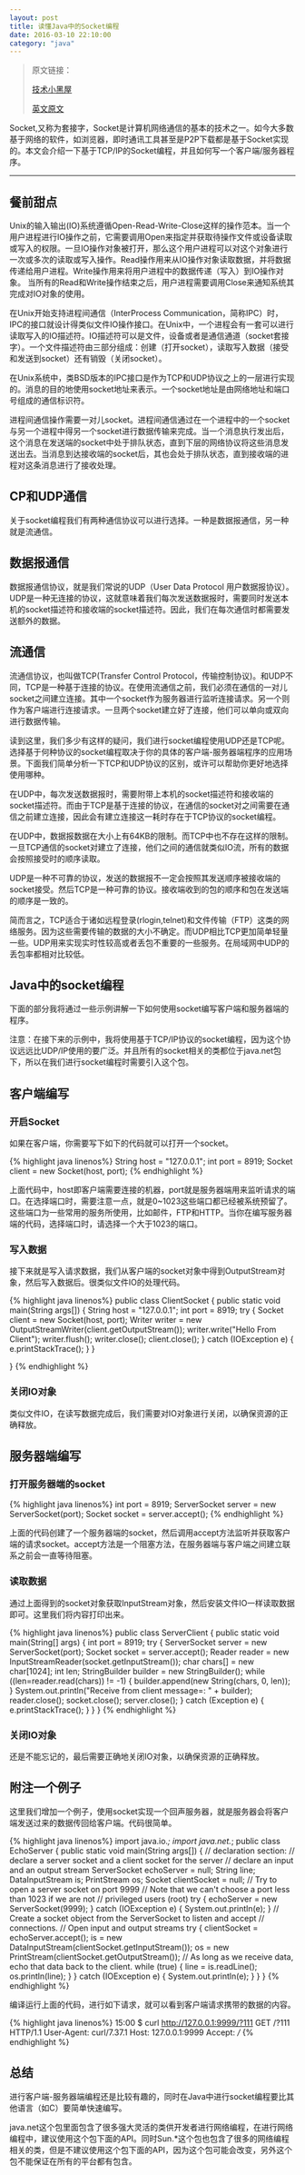 ```yaml
---
layout: post
title: 读懂Java中的Socket编程
date: 2016-03-10 22:10:00
category: "java"
---
```



> 原文链接： 
> 
>[技术小黑屋][1]           
>
>[英文原文][2]

[1]:http://droidyue.com/blog/2015/03/08/sockets-programming-in-java/
[2]:http://www.javaworld.com/article/2077322/core-java/core-java-sockets-programming-in-java-a-tutorial.html?null

Socket,又称为套接字，Socket是计算机网络通信的基本的技术之一。如今大多数基于网络的软件，如浏览器，即时通讯工具甚至是P2P下载都是基于Socket实现的。本文会介绍一下基于TCP/IP的Socket编程，并且如何写一个客户端/服务器程序。

---------------------------------

## 餐前甜点 ##
Unix的输入输出(IO)系统遵循Open-Read-Write-Close这样的操作范本。当一个用户进程进行IO操作之前，它需要调用Open来指定并获取待操作文件或设备读取或写入的权限。一旦IO操作对象被打开，那么这个用户进程可以对这个对象进行一次或多次的读取或写入操作。Read操作用来从IO操作对象读取数据，并将数据传递给用户进程。Write操作用来将用户进程中的数据传递（写入）到IO操作对象。 当所有的Read和Write操作结束之后，用户进程需要调用Close来通知系统其完成对IO对象的使用。

在Unix开始支持进程间通信（InterProcess Communication，简称IPC）时，IPC的接口就设计得类似文件IO操作接口。在Unix中，一个进程会有一套可以进行读取写入的IO描述符。IO描述符可以是文件，设备或者是通信通道（socket套接字）。一个文件描述符由三部分组成：创建（打开socket），读取写入数据（接受和发送到socket）还有销毁（关闭socket）。

在Unix系统中，类BSD版本的IPC接口是作为TCP和UDP协议之上的一层进行实现的。消息的目的地使用socket地址来表示。一个socket地址是由网络地址和端口号组成的通信标识符。

进程间通信操作需要一对儿socket。进程间通信通过在一个进程中的一个socket与另一个进程中得另一个socket进行数据传输来完成。当一个消息执行发出后，这个消息在发送端的socket中处于排队状态，直到下层的网络协议将这些消息发送出去。当消息到达接收端的socket后，其也会处于排队状态，直到接收端的进程对这条消息进行了接收处理。

## CP和UDP通信 ##

关于socket编程我们有两种通信协议可以进行选择。一种是数据报通信，另一种就是流通信。

## 数据报通信 ##

数据报通信协议，就是我们常说的UDP（User Data Protocol 用户数据报协议）。UDP是一种无连接的协议，这就意味着我们每次发送数据报时，需要同时发送本机的socket描述符和接收端的socket描述符。因此，我们在每次通信时都需要发送额外的数据。

## 流通信 ##

流通信协议，也叫做TCP(Transfer Control Protocol，传输控制协议)。和UDP不同，TCP是一种基于连接的协议。在使用流通信之前，我们必须在通信的一对儿socket之间建立连接。其中一个socket作为服务器进行监听连接请求。另一个则作为客户端进行连接请求。一旦两个socket建立好了连接，他们可以单向或双向进行数据传输。

读到这里，我们多少有这样的疑问，我们进行socket编程使用UDP还是TCP呢。选择基于何种协议的socket编程取决于你的具体的客户端-服务器端程序的应用场景。下面我们简单分析一下TCP和UDP协议的区别，或许可以帮助你更好地选择使用哪种。

在UDP中，每次发送数据报时，需要附带上本机的socket描述符和接收端的socket描述符。而由于TCP是基于连接的协议，在通信的socket对之间需要在通信之前建立连接，因此会有建立连接这一耗时存在于TCP协议的socket编程。

在UDP中，数据报数据在大小上有64KB的限制。而TCP中也不存在这样的限制。一旦TCP通信的socket对建立了连接，他们之间的通信就类似IO流，所有的数据会按照接受时的顺序读取。

UDP是一种不可靠的协议，发送的数据报不一定会按照其发送顺序被接收端的socket接受。然后TCP是一种可靠的协议。接收端收到的包的顺序和包在发送端的顺序是一致的。

简而言之，TCP适合于诸如远程登录(rlogin,telnet)和文件传输（FTP）这类的网络服务。因为这些需要传输的数据的大小不确定。而UDP相比TCP更加简单轻量一些。UDP用来实现实时性较高或者丢包不重要的一些服务。在局域网中UDP的丢包率都相对比较低。

## Java中的socket编程 ##

下面的部分我将通过一些示例讲解一下如何使用socket编写客户端和服务器端的程序。

注意：在接下来的示例中，我将使用基于TCP/IP协议的socket编程，因为这个协议远远比UDP/IP使用的要广泛。并且所有的socket相关的类都位于java.net包下，所以在我们进行socket编程时需要引入这个包。

## 客户端编写 ##

### 开启Socket ###

如果在客户端，你需要写下如下的代码就可以打开一个socket。

{% highlight java linenos%}
String host = "127.0.0.1";
int port = 8919;
Socket client = new Socket(host, port);
{% endhighlight %}

上面代码中，host即客户端需要连接的机器，port就是服务器端用来监听请求的端口。在选择端口时，需要注意一点，就是0~1023这些端口都已经被系统预留了。这些端口为一些常用的服务所使用，比如邮件，FTP和HTTP。当你在编写服务器端的代码，选择端口时，请选择一个大于1023的端口。

### 写入数据 ###

接下来就是写入请求数据，我们从客户端的socket对象中得到OutputStream对象，然后写入数据后。很类似文件IO的处理代码。

{% highlight java linenos%}
public class ClientSocket {
  public static void main(String args[]) {
        String host = "127.0.0.1";
        int port = 8919;
        try {
          Socket client = new Socket(host, port);
          Writer writer = new OutputStreamWriter(client.getOutputStream());
          writer.write("Hello From Client");
          writer.flush();
          writer.close();
          client.close();
        } catch (IOException e) {
          e.printStackTrace();
        }
    }
  
}
{% endhighlight %}

### 关闭IO对象 ###

类似文件IO，在读写数据完成后，我们需要对IO对象进行关闭，以确保资源的正确释放。

## 服务器端编写 ##

### 打开服务器端的socket ###

{% highlight java linenos%}
int port = 8919;
ServerSocket server = new ServerSocket(port);
Socket socket = server.accept();
{% endhighlight %}

上面的代码创建了一个服务器端的socket，然后调用accept方法监听并获取客户端的请求socket。accept方法是一个阻塞方法，在服务器端与客户端之间建立联系之前会一直等待阻塞。

### 读取数据 ###

通过上面得到的socket对象获取InputStream对象，然后安装文件IO一样读取数据即可。这里我们将内容打印出来。

{% highlight java linenos%}
public class ServerClient {
  public static void main(String[] args) {
        int port = 8919;
        try {
            ServerSocket server = new ServerSocket(port);
                Socket socket = server.accept();
            Reader reader = new InputStreamReader(socket.getInputStream());
            char chars[] = new char[1024];
            int len;
            StringBuilder builder = new StringBuilder();
            while ((len=reader.read(chars)) != -1) {
               builder.append(new String(chars, 0, len));
            }
            System.out.println("Receive from client message=: " + builder);
            reader.close();
            socket.close();
            server.close();
        } catch (Exception e) {
            e.printStackTrace();
        }
  }
}
{% endhighlight %}

### 关闭IO对象 ###

还是不能忘记的，最后需要正确地关闭IO对象，以确保资源的正确释放。

## 附注一个例子 ##

这里我们增加一个例子，使用socket实现一个回声服务器，就是服务器会将客户端发送过来的数据传回给客户端。代码很简单。

{% highlight java linenos%}
import java.io.*;
import java.net.*;
public class EchoServer {
    public static void main(String args[]) {
        // declaration section:
        // declare a server socket and a client socket for the server
        // declare an input and an output stream
        ServerSocket echoServer = null;
        String line;
        DataInputStream is;
        PrintStream os;
        Socket clientSocket = null;
        // Try to open a server socket on port 9999
        // Note that we can't choose a port less than 1023 if we are not
        // privileged users (root)
        try {
           echoServer = new ServerSocket(9999);
        }
        catch (IOException e) {
           System.out.println(e);
        }
        // Create a socket object from the ServerSocket to listen and accept 
        // connections.
        // Open input and output streams
        try {
               clientSocket = echoServer.accept();
               is = new DataInputStream(clientSocket.getInputStream());
               os = new PrintStream(clientSocket.getOutputStream());
               // As long as we receive data, echo that data back to the client.
               while (true) {
                 line = is.readLine();
                 os.println(line);
               }
        } catch (IOException e) {
               System.out.println(e);
            }
        }
}
{% endhighlight %}

编译运行上面的代码，进行如下请求，就可以看到客户端请求携带的数据的内容。

{% highlight java linenos%}
15:00 $ curl http://127.0.0.1:9999/?111
GET /?111 HTTP/1.1
User-Agent: curl/7.37.1
Host: 127.0.0.1:9999
Accept: */*
{% endhighlight %}

## 总结 ##

进行客户端-服务器端编程还是比较有趣的，同时在Java中进行socket编程要比其他语言（如C）要简单快速编写。

java.net这个包里面包含了很多强大灵活的类供开发者进行网络编程，在进行网络编程中，建议使用这个包下面的API。同时Sun.*这个包也包含了很多的网络编程相关的类，但是不建议使用这个包下面的API，因为这个包可能会改变，另外这个包不能保证在所有的平台都有包含。